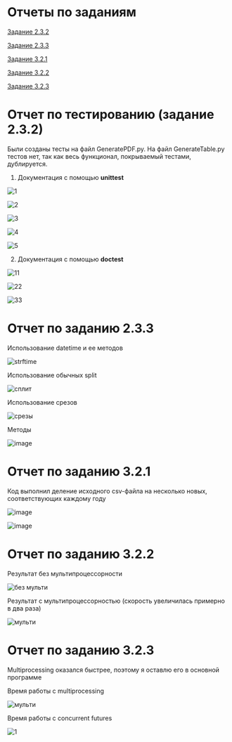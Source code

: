 # Отчеты по заданиям

[Задание 2.3.2](#2.3.2)

[Задание 2.3.3](#2.3.3)

[Задание 3.2.1](#3.2.1)

[Задание 3.2.2](#3.2.2)

[Задание 3.2.3](#3.2.3)




<a name="2.3.2"></a> 
# Отчет по тестированию (задание 2.3.2)

Были созданы тесты на файл GeneratePDF.py. На файл GenerateTable.py тестов нет, так как весь функционал, покрываемый тестами, дублируется.

1. Документация с помощью **unittest**

![1](https://user-images.githubusercontent.com/103594188/205502650-51699b4f-373a-4018-8ff9-e3af0d7ab519.png)

![2](https://user-images.githubusercontent.com/103594188/205502654-e330f63b-e359-4ed2-98d4-f870fd29890f.png)

![3](https://user-images.githubusercontent.com/103594188/205502655-caf581ab-0b97-4f36-829e-b73759dfe77f.png)

![4](https://user-images.githubusercontent.com/103594188/205502657-bd0cbb7e-e563-4b61-8f73-13846cccacc8.png)

![5](https://user-images.githubusercontent.com/103594188/205502659-3a9abc53-4eb3-4623-8380-047d3f62d36d.png)

2. Документация с помощью **doctest**

![11](https://user-images.githubusercontent.com/103594188/205503923-0d529dfd-db70-49c7-a093-9056c4b5cca0.png)

![22](https://user-images.githubusercontent.com/103594188/205503925-7c3552af-faf6-44bd-a418-0c80ec5438c2.png)

![33](https://user-images.githubusercontent.com/103594188/205503926-2e490e8f-ae9a-4db7-9567-ed09dc586cf6.png)


<a name="2.3.3"></a> 
# Отчет по заданию 2.3.3

Использование datetime и ее методов

![strftime](https://user-images.githubusercontent.com/103594188/205509726-123ea7f2-55e5-48c7-8992-ceb621e016da.png)

Использование обычных split

![сплит](https://user-images.githubusercontent.com/103594188/205509730-cc640039-bbf1-4111-ad2a-5ebc7d331c7f.png)

Использование срезов

![срезы](https://user-images.githubusercontent.com/103594188/205509731-73efb045-9ffd-4d59-b38a-c9eec574e797.png)

Методы

![image](https://user-images.githubusercontent.com/103594188/205509794-c655ba30-9a6d-4e92-bd7c-8bb930a626aa.png)


<a name="3.2.1"></a> 
# Отчет по заданию 3.2.1

Код выполнил деление исходного csv-файла на несколько новых, соответствующих каждому году

![image](https://user-images.githubusercontent.com/103594188/206849394-ab10edbf-34e6-483c-be5b-244dddf34113.png)

![image](https://user-images.githubusercontent.com/103594188/206849970-4b33ce32-83c9-465f-910c-ec42d2ab959d.png)


<a name="3.2.2"></a> 
# Отчет по заданию 3.2.2

Результат без мультипроцессорности

![без мульти](https://user-images.githubusercontent.com/103594188/206872117-3428cb3d-6f09-45a6-bcfd-b1ebfe72f13e.png)


Результат с мультипроцессорностью (скорость увеличилась примерно в два раза)

![мульти](https://user-images.githubusercontent.com/103594188/206872131-fff5c03f-2846-4a81-8dee-7ac0f8932975.png)


<a name="3.2.3"></a> 
# Отчет по заданию 3.2.3

Multiprocessing оказался быстрее, поэтому я оставлю его в основной программе

Время работы с multiprocessing

![мульти](https://user-images.githubusercontent.com/103594188/206875595-b81d8c34-6a30-462f-bbab-dbd1805c1a1f.png)

Время работы с concurrent futures

![1](https://user-images.githubusercontent.com/103594188/206875597-a8eef82b-bf18-42db-8f44-a4ae9ab30b15.png)

